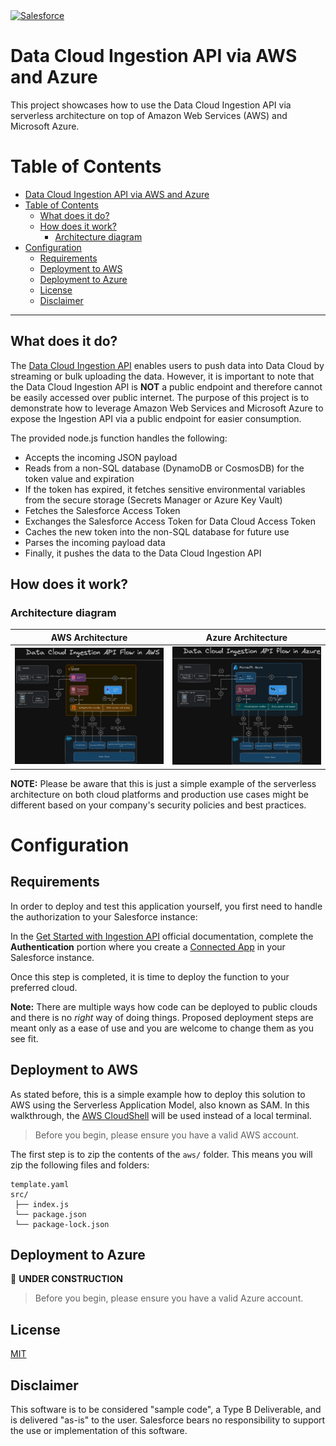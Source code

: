 <a  href="https://www.salesforce.com/">
<img  src="https://a.sfdcstatic.com/shared/images/c360-nav/salesforce-with-type-logo.svg"  alt="Salesforce"  width="250"  />
</a>

# Data Cloud Ingestion API via AWS and Azure

This project showcases how to use the Data Cloud Ingestion API via serverless architecture on top of Amazon Web Services (AWS) and Microsoft Azure.

# Table of Contents

- [Data Cloud Ingestion API via AWS and Azure](#data-cloud-ingestion-api-via-aws-and-azure)
- [Table of Contents](#table-of-contents)
  - [What does it do?](#what-does-it-do)
  - [How does it work?](#how-does-it-work)
    - [Architecture diagram](#architecture-diagram)
- [Configuration](#configuration)
  - [Requirements](#requirements)
  - [Deployment to AWS](#deployment-to-aws)
  - [Deployment to Azure](#deployment-to-azure)
  - [License](#license)
  - [Disclaimer](#disclaimer)

---

## What does it do?

The [Data Cloud Ingestion API](https://developer.salesforce.com/docs/atlas.en-us.c360a_api.meta/c360a_api/c360a_api_get_started.htm) enables users to push data into Data Cloud by streaming or bulk uploading the data. However, it is important to note that the Data Cloud Ingestion API is **NOT** a public endpoint and therefore cannot be easily accessed over public internet. The purpose of this project is to demonstrate how to leverage Amazon Web Services and Microsoft Azure to expose the Ingestion API via a public endpoint for easier consumption.

The provided node.js function handles the following:

- Accepts the incoming JSON payload
- Reads from a non-SQL database (DynamoDB or CosmosDB) for the token value and expiration
- If the token has expired, it fetches sensitive environmental variables from the secure storage (Secrets Manager or Azure Key Vault)
- Fetches the Salesforce Access Token
- Exchanges the Salesforce Access Token for Data Cloud Access Token
- Caches the new token into the non-SQL database for future use
- Parses the incoming payload data
- Finally, it pushes the data to the Data Cloud Ingestion API

## How does it work?

### Architecture diagram

| AWS Architecture                        | Azure Architecture                        |
| --------------------------------------- | ----------------------------------------- |
| ![](./screenshots/aws-architecture.png) | ![](./screenshots/azure-architecture.png) |

**NOTE:** Please be aware that this is just a simple example of the serverless architecture on both cloud platforms and production use cases might be different based on your company's security policies and best practices.

# Configuration

## Requirements

In order to deploy and test this application yourself, you first need to handle the authorization to your Salesforce instance:

In the [Get Started with Ingestion API](https://developer.salesforce.com/docs/atlas.en-us.c360a_api.meta/c360a_api/c360a_api_get_started.htm) official documentation, complete the **Authentication** portion where you create a [Connected App](https://help.salesforce.com/s/articleView?id=sf.connected_app_create.htm&type=5) in your Salesforce instance.

Once this step is completed, it is time to deploy the function to your preferred cloud.

**Note:** There are multiple ways how code can be deployed to public clouds and there is no _right_ way of doing things. Proposed deployment steps are meant only as a ease of use and you are welcome to change them as you see fit.

## Deployment to AWS

As stated before, this is a simple example how to deploy this solution to AWS using the Serverless Application Model, also known as SAM. In this walkthrough, the [AWS CloudShell](https://docs.aws.amazon.com/cloudshell/latest/userguide/getting-started.html) will be used instead of a local terminal.

> Before you begin, please ensure you have a valid AWS account.

The first step is to zip the contents of the `aws/` folder. This means you will zip the following files and folders:

```
template.yaml
src/
 ├── index.js
 └── package.json
 └── package-lock.json
```

## Deployment to Azure

🚧 **UNDER CONSTRUCTION**

> Before you begin, please ensure you have a valid Azure account.

## License

[MIT](http://www.opensource.org/licenses/mit-license.html)

## Disclaimer

This software is to be considered "sample code", a Type B Deliverable, and is delivered "as-is" to the user. Salesforce bears no responsibility to support the use or implementation of this software.
